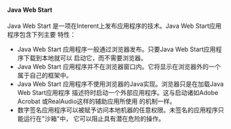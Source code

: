 #### Java Web Start
Java Web Start 是一项在Interent上发布应用程序的技术。Java Web Start应用程序包含下列主要
特性：
* Java Web Start 应用程序一般通过浏览器发布。只要Java Web Start应用程序下载到本地就可以
启动它，而不需要浏览器。
* Java Web Start 应用程序并不在浏览器窗口内。它将显示在浏览器外的一个属于自己的框架中。
* Java Web Start 应用程序不使用浏览器的Java实现。浏览器只是在加载Java Web Start应用程序
描述符时启动一个外部应用程序。这与启动诸如Adobe Acrobat 或RealAudio这样的辅助应用所使用
的机制一样。
* 数字签名应用程序可以被赋予访问本地机器的任意权限。未签名的应用程序只能运行在"沙箱"中，
它可以阻止具有潜在危险的操作。

